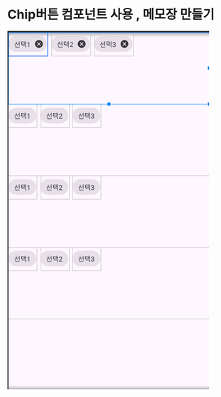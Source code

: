 # Chip버튼 컴포넌트 사용 , 메모장 만들기
![3주차](https://github.com/moolgutree/mobileproject/blob/main/1%ED%95%99%EA%B8%B0/%EA%B8%B0%EB%A7%90/3/01/3%EC%A3%BC%EC%B0%A801.PNG)
